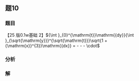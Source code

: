 ## 题10
### 题目
【25 版${0.1}\mathrm{w}$基础 2】${\int }_{0}^{\mathrm{t}}\mathrm{{dy}}{\int }_{\sqrt{\mathrm{y}}}^{\sqrt{\mathrm{t}}}\sqrt{1 + {\mathrm{x}}^{3}}\mathrm{{dx}} =  -  -  -  \cdot$
### 分析

### 解